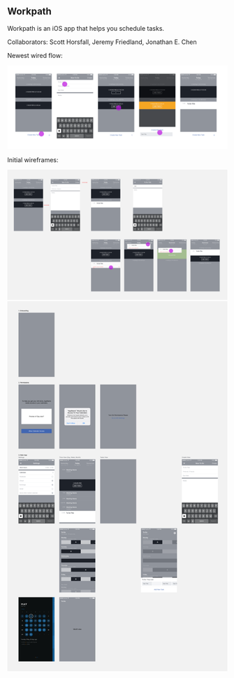 ## Workpath

Workpath is an iOS app that helps you schedule tasks.

Collaborators: Scott Horsfall, Jeremy Friedland, Jonathan E. Chen

Newest wired flow:

![wireframes v3](wireframes/wireframes-v3.png)

Initial wireframes:

![wireframes v2](wireframes/wireframes-v2.png)
![wireframes v2b](wireframes/wireframes-v2b.png)
